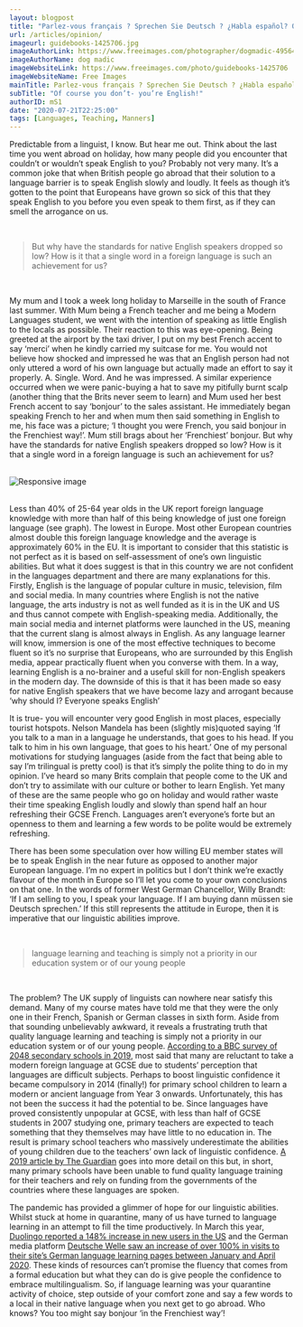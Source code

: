 ```yaml
---
layout: blogpost
title: "Parlez-vous français ? Sprechen Sie Deutsch ? ¿Habla español? Of course you don’t- you’re English!"
url: /articles/opinion/
imageurl: guidebooks-1425706.jpg
imageAuthorLink: https://www.freeimages.com/photographer/dogmadic-49564
imageAuthorName: dog madic
imageWebsiteLink: https://www.freeimages.com/photo/guidebooks-1425706
imageWebsiteName: Free Images
mainTitle: Parlez-vous français ? Sprechen Sie Deutsch ? ¿Habla español?
subTitle: "Of course you don’t- you’re English!"
authorID: mS1
date: "2020-07-21T22:25:00"
tags: [Languages, Teaching, Manners]
---
```


Predictable from a linguist, I know. But hear me out. Think about the last time you went abroad on holiday, how many people did you encounter that couldn’t or wouldn’t speak English to you? Probably not very many. It’s a common joke that when British people go abroad that their solution to a language barrier is to speak English slowly and loudly. It feels as though it’s gotten to the point that Europeans have grown so sick of this that they speak English to you before you even speak to them first, as if they can smell the arrogance on us.

<br>
<blockquote class="blockquote text-center">
            <p class="mb-0 font-weight-bold font-italic">But why have the standards for native English speakers dropped so low? How is it that a single word in a foreign 
                language is such an achievement for us?</p>
          </blockquote><br>

My mum and I took a week long holiday to Marseille in the south of France last summer. With Mum being a French teacher and me being a Modern Languages student, we went with the intention of speaking as little English to the locals as possible. Their reaction to this was eye-opening. Being greeted at the airport by the taxi driver, I put on my best French accent to say ‘merci’ when he kindly carried my suitcase for me. You would not believe how shocked and impressed he was that an English person had not only uttered a word of his own language but actually made an effort to say it properly. A. Single. Word. And he was impressed. A similar experience occurred when we were panic-buying a hat to save my pitifully burnt scalp (another thing that the Brits never seem to learn) and Mum used her best French accent to say ‘bonjour’ to the sales assistant. He immediately began speaking French to her and when mum then said something in English to me, his face was a picture; ‘I thought you were French, you said bonjour in the Frenchiest way!’. Mum still brags about her ‘Frenchiest’ bonjour. But why have the standards for native English speakers dropped so low? How is it that a single word in a foreign language is such an achievement for us?

<br>
<div class="graphImg">
          <img src="../../../assets/languagesGraph.png" class="img-fluid" alt="Responsive image">
          </div><br>

Less than 40% of 25-64 year olds in the UK report foreign language knowledge with more than half of this being knowledge of just one foreign language (see graph). The lowest in Europe. Most other European countries almost double this foreign language knowledge and the average is approximately 60% in the EU. It is important to consider that this statistic is not perfect as it is based on self-assessment of one’s own linguistic abilities. But what it does suggest is that in this country we are not confident in the languages department and there are many explanations for this. Firstly, English is the language of popular culture in music, television, film and social media. In many countries where English is not the native language, the arts industry is not as well funded as it is in the UK and US and thus cannot compete with English-speaking media. Additionally, the main social media and internet platforms were launched in the US, meaning that the current slang is almost always in English. As any language learner will know, immersion is one of the most effective techniques to become fluent so it’s no surprise that Europeans, who are surrounded by this English media, appear practically fluent when you converse with them. In a way, learning English is a no-brainer and a useful skill for non-English speakers in the modern day. The downside of this is that it has been made so easy for native English speakers that we have become lazy and arrogant because ‘why should I? Everyone speaks English’

It is true- you will encounter very good English in most places, especially tourist hotspots. Nelson Mandela has been (slightly mis)quoted saying ‘If you talk to a man in a language he understands, that goes to his head. If you talk to him in his own language, that goes to his heart.’ One of my personal motivations for studying languages (aside from the fact that being able to say I’m trilingual is pretty cool) is that it’s simply the polite thing to do in my opinion. I’ve heard so many Brits complain that people come to the UK and don’t try to assimilate with our culture or bother to learn English. Yet many of these are the same people who go on holiday and would rather waste their time speaking English loudly and slowly than spend half an hour refreshing their GCSE French. Languages aren’t everyone’s forte but an openness to them and learning a few words to be polite would be extremely refreshing.

There has been some speculation over how willing EU member states will be to speak English in the near future as opposed to another major European language. I’m no expert in politics but I don’t think we’re exactly flavour of the month in Europe so I’ll let you come to your own conclusions on that one. In the words of former West German Chancellor, Willy Brandt: ‘If I am selling to you, I speak your language. If I am buying dann müssen sie Deutsch sprechen.’ If this still represents the attitude in Europe, then it is imperative that our linguistic abilities improve.

<br>
<blockquote class="blockquote text-center">
            <p class="mb-0 font-weight-bold font-italic">language learning and teaching is simply not a priority in our education system or of 
                our young people</p>
          </blockquote><br>

The problem? The UK supply of linguists can nowhere near satisfy this demand. Many of my course mates have told me that they were the only one in their French, Spanish or German classes in sixth form. Aside from that sounding unbelievably awkward, it reveals a frustrating truth that quality language learning and teaching is simply not a priority in our education system or of our young people. <a href="https://www.bbc.co.uk/news/education-47334374" target="_blank">According to a BBC survey of 2048 secondary schools in 2019</a>, most said that many are reluctant to take a modern foreign language at GCSE due to students’ perception that languages are difficult subjects. Perhaps to boost linguistic confidence it became compulsory in 2014 (finally!) for primary school children to learn a modern or ancient language from Year 3 onwards. Unfortunately, this has not been the success it had the potential to be. Since languages have proved consistently unpopular at GCSE, with less than half of GCSE students in 2007 studying one, primary teachers are expected to teach something that they themselves may have little to no education in. The result is primary school teachers who massively underestimate the abilities of young children due to the teachers’ own lack of linguistic confidence. <a href="https://www.theguardian.com/education/2019/apr/09/uk-schools-turning-foreign-governments-fund-language-teaching" target="_blank">A 2019 article by The Guardian</a> goes into more detail on this but, in short, many primary schools have been unable to fund quality language training for their teachers and rely on funding from the governments of the countries where these languages are spoken.

The pandemic has provided a glimmer of hope for our linguistic abilities. Whilst stuck at home in quarantine, many of us have turned to language learning in an attempt to fill the time productively. In March this year, <a href="https://www.businessinsider.com/duolingo-sees-spike-in-new-users-during-coronavirus-pandemic-2020-4?r=US&IR=T" target="_blank">Duolingo reported a 148% increase in new users in the US</a> and the German media platform <a href="https://www.dw.com/en/154-million-people-are-learning-german-as-a-foreign-language/a-53685365" target="_blank">Deutsche Welle saw an increase of over 100% in visits to their site’s German language learning pages between January and April 2020</a>. These kinds of resources can’t promise the fluency that comes from a formal education but what they can do is give people the confidence to embrace multilingualism. So, if language learning was your quarantine activity of choice, step outside of your comfort zone and say a few words to a local in their native language when you next get to go abroad. Who knows? You too might say bonjour ‘in the Frenchiest way’!